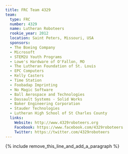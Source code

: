 ```yaml
---
title: FRC Team 4329
team:
  type: FRC
  number: 4329
  name: Lutheran Roboteers
  rookie_year: 2012
  location: Saint Peters, Missouri, USA
  sponsors:
  - The Boeing Company
  - Microsoft
  - STEM2U Youth Programs
  - Lowe's Hardware of O'Fallon, MO
  - The Lutheran Foundation of St. Louis
  - EPC Computers
  - Kelly Casters
  - Time Station
  - Foobadap Imprinting
  - No Magic Software
  - Ball Aerospace and Technologies
  - Dassault Systems - Solid Works
  - Baker Engineering Corporation
  - Stauder Technologies
  - Lutheran High School of St Charles County
  links:
    Website: http://www.4329roboteers.org
    Facebook: https://www.facebook.com/4329roboteers
    Twitter: https://twitter.com/4329roboteers
---
```


{% include remove_this_line_and_add_a_paragraph %}